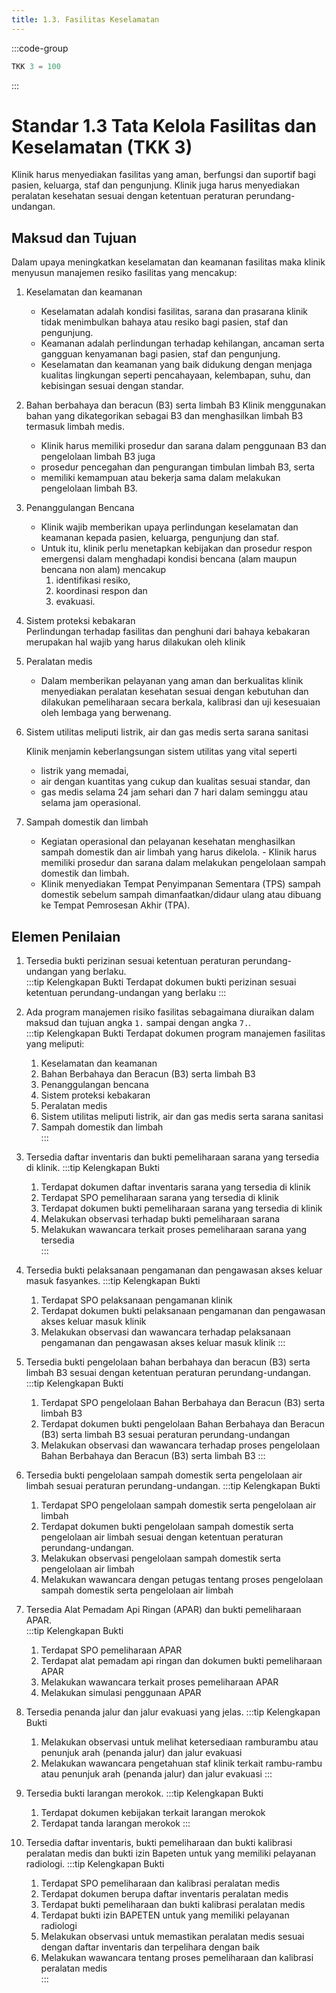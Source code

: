 ```yaml
---
title: 1.3. Fasilitas Keselamatan
---
```

:::code-group

``` js [Nilai]
TKK 3 = 100

```
:::
# Standar 1.3 Tata Kelola Fasilitas dan Keselamatan (TKK 3)  
Klinik harus menyediakan fasilitas yang aman, berfungsi dan suportif bagi pasien, keluarga, staf dan pengunjung. Klinik juga harus menyediakan peralatan kesehatan sesuai dengan ketentuan peraturan perundang-undangan.   
## Maksud dan Tujuan  
Dalam upaya meningkatkan keselamatan dan keamanan fasilitas maka klinik menyusun manajemen resiko fasilitas yang mencakup:  
1. Keselamatan dan keamanan  
   - Keselamatan adalah kondisi fasilitas, sarana dan prasarana klinik tidak menimbulkan bahaya atau resiko bagi pasien, staf dan pengunjung.  
   - Keamanan adalah perlindungan terhadap kehilangan, ancaman serta gangguan kenyamanan bagi pasien, staf dan pengunjung. 
   - Keselamatan dan keamanan yang baik didukung dengan menjaga kualitas lingkungan seperti pencahayaan, kelembapan, suhu, dan kebisingan sesuai dengan standar. 
2. Bahan berbahaya dan beracun (B3) serta limbah B3 Klinik menggunakan bahan yang dikategorikan sebagai B3 dan menghasilkan limbah B3 termasuk limbah medis.  
   - Klinik harus memiliki prosedur dan sarana dalam penggunaan B3 dan pengelolaan limbah B3 juga 
   - prosedur pencegahan dan pengurangan timbulan limbah B3, serta 
   - memiliki kemampuan atau bekerja sama dalam melakukan pengelolaan limbah B3. 
3. Penanggulangan Bencana 
    - Klinik wajib memberikan upaya perlindungan keselamatan dan keamanan kepada pasien, keluarga, pengunjung dan staf. 
    - Untuk itu, klinik perlu menetapkan kebijakan dan prosedur respon emergensi dalam menghadapi kondisi bencana (alam maupun bencana non alam) mencakup 
      1. identifikasi resiko, 
      2. koordinasi respon dan 
      3. evakuasi. 
4. Sistem proteksi kebakaran  
    Perlindungan terhadap fasilitas dan penghuni dari bahaya kebakaran merupakan hal wajib yang harus dilakukan oleh klinik  
5. Peralatan medis  
    - Dalam memberikan pelayanan yang aman dan berkualitas klinik menyediakan peralatan kesehatan sesuai dengan kebutuhan dan dilakukan pemeliharaan secara berkala, kalibrasi dan uji kesesuaian oleh lembaga yang berwenang. 
6. Sistem utilitas meliputi listrik, air dan gas medis serta sarana sanitasi 
    
    Klinik menjamin keberlangsungan sistem utilitas yang vital seperti 
    - listrik yang memadai, 
    - air dengan kuantitas yang cukup dan kualitas sesuai standar, dan 
    - gas medis selama 24 jam sehari dan 7 hari dalam seminggu atau selama jam operasional.  
7. Sampah domestik dan limbah  
    
    - Kegiatan operasional dan pelayanan kesehatan menghasilkan sampah domestik dan air limbah yang harus dikelola. - Klinik harus memiliki prosedur dan sarana dalam melakukan pengelolaan sampah domestik dan limbah. 
    - Klinik menyediakan Tempat Penyimpanan Sementara (TPS) sampah domestik sebelum sampah dimanfaatkan/didaur ulang atau dibuang ke Tempat Pemrosesan Akhir (TPA). 

## Elemen Penilaian  
1. Tersedia bukti perizinan sesuai ketentuan peraturan perundang-undangan yang berlaku.  
   :::tip Kelengkapan Bukti
   Terdapat dokumen bukti perizinan sesuai ketentuan perundang-undangan yang berlaku
   :::
2. Ada program manajemen risiko fasilitas sebagaimana diuraikan dalam maksud dan tujuan angka `1.` sampai dengan angka `7.`.  
   :::tip Kelengkapan Bukti
   Terdapat dokumen program manajemen fasilitas yang meliputi: 
   1. Keselamatan dan keamanan 
   2. Bahan Berbahaya dan Beracun (B3) serta limbah B3 
   3. Penanggulangan bencana 
   4. Sistem proteksi kebakaran 
   5. Peralatan medis 
   6. Sistem utilitas meliputi listrik, air dan gas medis serta sarana sanitasi 
   7. Sampah domestik dan limbah  
   :::
3. Tersedia daftar inventaris dan bukti pemeliharaan sarana yang tersedia di klinik. 
   :::tip Kelengkapan Bukti
   1. Terdapat dokumen daftar inventaris sarana yang tersedia di klinik 
   2. Terdapat SPO pemeliharaan sarana yang tersedia di klinik 
   3. Terdapat dokumen bukti pemeliharaan sarana yang tersedia di klinik 
   4. Melakukan observasi terhadap bukti pemeliharaan sarana  
   5. Melakukan wawancara terkait proses pemeliharaan sarana yang tersedia  
   ::: 

4. Tersedia bukti pelaksanaan pengamanan dan pengawasan akses keluar masuk fasyankes. 
   :::tip Kelengkapan Bukti
   1. Terdapat SPO pelaksanaan pengamanan klinik 
   2. Terdapat dokumen bukti pelaksanaan pengamanan dan pengawasan akses keluar masuk klinik 
   3. Melakukan observasi dan wawancara terhadap pelaksanaan pengamanan dan pengawasan akses keluar masuk klinik 
   ::: 
 
5. Tersedia bukti pengelolaan bahan berbahaya dan beracun (B3) serta limbah B3 sesuai dengan ketentuan peraturan perundang-undangan. 
   :::tip Kelengkapan Bukti
   1. Terdapat SPO pengelolaan Bahan Berbahaya dan Beracun (B3) serta limbah B3 
   2. Terdapat dokumen bukti pengelolaan Bahan Berbahaya dan Beracun (B3) serta limbah B3 sesuai peraturan perundang-undangan
   3. Melakukan observasi dan wawancara terhadap proses pengelolaan Bahan Berbahaya dan Beracun (B3) serta limbah B3
   :::
6. Tersedia bukti pengelolaan sampah domestik serta pengelolaan air limbah sesuai peraturan perundang-undangan. 
   :::tip Kelengkapan Bukti
   1. Terdapat SPO pengelolaan sampah domestik serta pengelolaan air limbah 
   2. Terdapat dokumen bukti pengelolaan sampah domestik serta pengelolaan air limbah sesuai dengan ketentuan peraturan perundang-undangan. 
   3. Melakukan observasi pengelolaan sampah domestik serta pengelolaan air limbah  
   4. Melakukan wawancara dengan petugas tentang proses pengelolaan sampah domestik serta pengelolaan air limbah 
7. Tersedia Alat Pemadam Api Ringan (APAR) dan bukti pemeliharaan APAR.  
   :::tip Kelengkapan Bukti
   1. Terdapat SPO pemeliharaan APAR 
   2. Terdapat alat pemadam api ringan dan dokumen bukti pemeliharaan APAR 
   3. Melakukan wawancara terkait proses pemeliharaan APAR 
   4. Melakukan simulasi penggunaan APAR 

8. Tersedia penanda jalur dan jalur evakuasi yang jelas.
   :::tip Kelengkapan Bukti
   1. Melakukan observasi untuk melihat ketersediaan ramburambu atau penunjuk arah (penanda jalur) dan jalur evakuasi
   2. Melakukan wawancara pengetahuan staf klinik terkait rambu-rambu atau penunjuk arah (penanda jalur) dan jalur evakuasi
   ::: 
9.  Tersedia bukti larangan merokok. 
    :::tip Kelengkapan Bukti
    1. Terdapat dokumen kebijakan terkait larangan merokok
    2. Terdapat tanda larangan merokok
    ::: 
10. Tersedia daftar inventaris, bukti pemeliharaan dan bukti kalibrasi peralatan medis dan bukti izin Bapeten untuk yang memiliki pelayanan radiologi. 
    :::tip Kelengkapan Bukti
       1. Terdapat SPO pemeliharaan dan kalibrasi peralatan medis 
       2. Terdapat dokumen berupa daftar inventaris peralatan medis 
       3. Terdapat bukti pemeliharaan dan bukti kalibrasi peralatan medis 
       4. Terdapat bukti izin BAPETEN untuk yang memiliki pelayanan radiologi 
       5. Melakukan observasi untuk memastikan peralatan medis sesuai dengan daftar inventaris dan terpelihara dengan baik 
       6. Melakukan wawancara tentang proses pemeliharaan dan kalibrasi peralatan medis  
    ::: 

 
